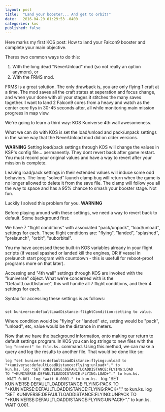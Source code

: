```yaml
---
layout: post
title:  "Land your booster... And get to orbit!"
date:   2016-04-20 01:29:53 -0400
categories: kos
published: false
---
```

Here marks my first KOS post: How to land your Falcon9 booster and complete your
main objective.

Theres two common ways to do this:
1. With the long dead "NeverUnload" mod (so not really an option anymore), or
2. With the FRMS mod.

FRMS is a great solution. The only drawback is, you are only flying 1 craft at a
time. The mod saves all the craft states at seperation and focus change, and
when your done with all your stages it stitches the many saves together. I want
to land 2 Falcon9 cores from a heavy and watch as the center core flys in 30-45
seconds after, all while monitoring main mission progress in map view.

We're going to learn a third way:
KOS Kuniverse 4th wall awesomeness.

What we can do with KOS is set the load/unload and pack/unpack settings in the
same way that the NeverUnload mod did on older versions.

**WARNING**
Setting load/pack settings through KOS will change the values in KSP's config
file... permanently. They dont revert back after game restart. You must record
your original values and have a way to revert after your mission is complete.

Leaving load/pack settings in their extended values will induce some odd
behaviors. The long "solved" launch clamp bug will return when the game is no
longer allowed to delete it from the save file. The clamp will follow you all
the way to space and has a 95% chance to smash your booster stage. Not fun.

Luckily I solved this problem for you.
**WARNING**

Before playing around with these settings, we need a way to revert back to
default. Some background first:

We have 7 "flight conditions" with associated "pack/unpack", "load/unload",
settings for each. These flight conditions are: "flying", "landed", "splashed",
"prelaunch", "orbit", "suborbital".

You my have accessed these built-in KOS variables already in your flight scripts
(if vessel spashed or landed kill the engines, OR if vessel in prelaunch start
  program with countdown - this is usefull for reboot-proof programs more on that
  later).

Accessing and "4th wall" settings through KOS are invoked with the "kuniverse"
object. What we're concerned with is the "DefaultLoadDistance", this will handle
all 7 flight conditions, and their 4 settings for each.

Syntax for accessing these settings is as follows:

<code>
set kuniverse:defaultLoadDistance:flightCondition:setting to value.
</code>

Where condition would be "flying" or "landed" etc, setting would be "pack",
"unload", etc, value would be the distance in meters.

Now that we have the background information, onto making our return to default
settings program. In KOS you can log strings to new files with the
<code>log "content" to file.ks.</code> command. Using this method, we can make a
query and log the results to another file. That would be done like so:

<code>log "set kuniverse:defaultLoadDistance:flying:unload to "+kuniverse:defaultLoadDistance:flying:unload+"." to kun.ks.</code><code>
log "SET KUNIVERSE:DEFAULTLOADDISTANCE:FLYING:LOAD TO "+KUNIVERSE:DEFAULTLOADDISTANCE:FLYING:LOAD+"." to kun.ks.
</code><code>
WAIT 0.001.
log "wait 0.0001." to kun.ks.
</code>
log "SET KUNIVERSE:DEFAULTLOADDISTANCE:FLYING:PACK TO "+KUNIVERSE:DEFAULTLOADDISTANCE:FLYING:PACK+"." to kun.ks.
log "SET KUNIVERSE:DEFAULTLOADDISTANCE:FLYING:UNPACK TO "+KUNIVERSE:DEFAULTLOADDISTANCE:FLYING:UNPACK+"." to kun.ks.
WAIT 0.001.
